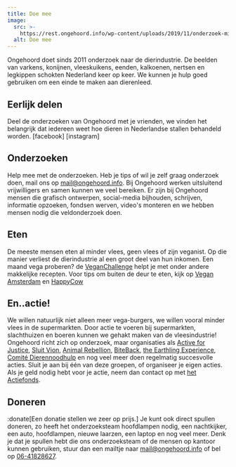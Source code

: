 ```yaml
---
title: Doe mee
image:
  src: >-
    https://rest.ongehoord.info/wp-content/uploads/2019/11/onderzoek-mitchell.jpg
  alt: Doe mee
---
```

Ongehoord doet sinds 2011 onderzoek naar de dierindustrie. De beelden van varkens, konijnen, vleeskuikens, eenden, kalkoenen, nertsen en legkippen schokten Nederland keer op keer. We kunnen je hulp goed gebruiken om een einde te maken aan dierenleed.

## Eerlijk delen

Deel de onderzoeken van Ongehoord met je vrienden, we vinden het belangrijk dat iedereen weet hoe dieren in Nederlandse stallen behandeld worden. \[facebook\] \[instagram\]

## Onderzoeken

Help mee met de onderzoeken. Heb je tips of wil je zelf graag onderzoek doen, mail ons op [mail@ongehoord.info](mailto:mail@ongehoord.info). Bij Ongehoord werken uitsluitend vrijwilligers en samen kunnen we veel bereiken. Er zijn bij Ongehoord mensen die grafisch ontwerpen, social-media bijhouden, schrijven, informatie opzoeken, fondsen werven, video's monteren en we hebben mensen nodig die veldonderzoek doen.

## Eten

De meeste mensen eten al minder vlees, geen vlees of zijn veganist. Op die manier verliest de dierindustrie al een groot deel van hun inkomen. Een maand vega proberen? de [VeganChallenge](https://veganchallenge.nl/doemee/) helpt je met onder andere makkelijke recepten. Voor tips om buiten de deur te eten, kijk op [Vegan Amsterdam](http://www.veganamsterdam.org/) en [HappyCow](https://www.happycow.net/)

## En..actie!

We willen natuurlijk niet alleen meer vega-burgers, we willen vooral minder vlees in de supermarkten. Door actie te voeren bij supermarkten, slachthuizen en boeren kunnen we gehakt maken van de vleesindustrie! Ongehoord richt zich op onderzoek, maar organisaties als [Active for Justice](https://activeforjustice.nl/), [Sluit Vion](https://sluitvion.nl), [Animal Rebellion](https://nl.animalrebellion.org/), [BiteBack](https://www.biteback.org/), [the Earthling Experience](https://www.facebook.com/theearthlingsexperience/), [Comité Dierennoodhulp](https://www.comitedierennoodhulp.nl/) en nog veel meer doen regelmatig succesvolle acties. Sluit je aan bij één van deze groepen, of organiseer je eigen acties. Als je geld nodig hebt voor je actie, neem dan contact op met [het Actiefonds](https://hetactiefonds.nl/).

## Doneren

:donate[Een donatie stellen we zeer op prijs.] Je kunt ook direct spullen doneren, zo heeft het onderzoeksteam hoofdlampen nodig, een nachtkijker, een auto, hoofdlampen, nieuwe laarzen, een laptop en nog veel meer. Denk je dat je spullen hebt die ons onderzoeksteam of de mensen op kantoor kunnen gebruiken, stuur dan een mailtje naar [mail@ongehoord.info](mailto:mail@ongehoord.info) of bel op [06-41828627](tel:0641828627).